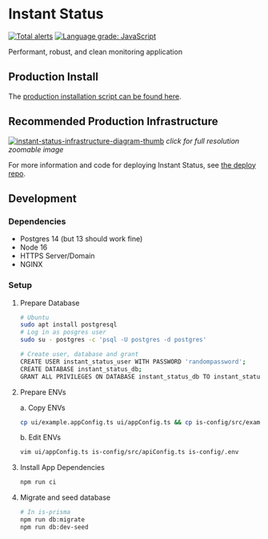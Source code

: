 # Instant Status

[![Total alerts](https://img.shields.io/lgtm/alerts/g/instant-status/instant-status.svg?logo=lgtm&logoWidth=18)](https://lgtm.com/projects/g/instant-status/instant-status/alerts/)
[![Language grade: JavaScript](https://img.shields.io/lgtm/grade/javascript/g/instant-status/instant-status.svg?logo=lgtm&logoWidth=18)](https://lgtm.com/projects/g/instant-status/instant-status/context:javascript)

Performant, robust, and clean monitoring application

## Production Install

The [production installation script can be found here](https://github.com/instant-status/deploy/tree/master#install-script).

## Recommended Production Infrastructure

[![instant-status-infrastructure-diagram-thumb](https://raw.githubusercontent.com/instant-status/deploy/master/img/instant-status-infrastructure-diagram-thumb.png)](https://raw.githubusercontent.com/instant-status/deploy/master/img/instant-status-infrastructure-diagram.png)
_click for full resolution zoomable image_

For more information and code for deploying Instant Status, see [the deploy repo](https://github.com/instant-status/deploy#readme).

## Development

### Dependencies

- Postgres 14 (but 13 should work fine)
- Node 16
- HTTPS Server/Domain
- NGINX

### Setup

1. Prepare Database

   ```bash
   # Ubuntu
   sudo apt install postgresql
   # Log in as posgres user
   sudo su - postgres -c 'psql -U postgres -d postgres'

   # Create user, database and grant
   CREATE USER instant_status_user WITH PASSWORD 'randompassword';
   CREATE DATABASE instant_status_db;
   GRANT ALL PRIVILEGES ON DATABASE instant_status_db TO instant_status_user;
   ```

2. Prepare ENVs

   a. Copy ENVs

   ```bash
   cp ui/example.appConfig.ts ui/appConfig.ts && cp is-config/src/example.apiConfig.ts is-config/src/apiConfig.ts && cp is-config/.example.env is-config/.env
   ```

   b. Edit ENVs

   ```bash
   vim ui/appConfig.ts is-config/src/apiConfig.ts is-config/.env
   ```

3. Install App Dependencies

   ```bash
   npm run ci
   ```

4. Migrate and seed database

   ```bash
   # In is-prisma
   npm run db:migrate
   npm run db:dev-seed
   ```
